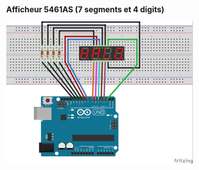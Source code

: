 ## Afficheur 5461AS (7 segments et 4 digits)

![Pictures/tuto-10_bb.jpg](https://github.com/j-fremont/tuto-arduino/blob/master/Pictures/tuto-10_bb.jpg)

 
